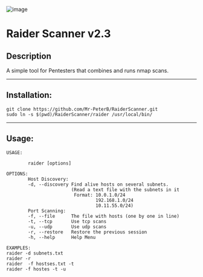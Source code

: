![image](https://user-images.githubusercontent.com/83140947/200195818-5d7b369a-0173-417d-abd8-553115a0c877.png)

# Raider Scanner v2.3
## Description
A simple tool for Pentesters that combines and runs nmap scans.
***
## Installation:
```
git clone https://github.com/Mr-PeterB/RaiderScanner.git
sudo ln -s $(pwd)/RaiderScanner/raider /usr/local/bin/
```
***
## Usage:
```
USAGE:

        raider [options]

OPTIONS:
        Host Discovery:
        -d, --discovery Find alive hosts on several subnets.
                        (Read a text file with the subnets in it
                         Format: 10.0.1.0/24
                                 192.168.1.0/24
                                 10.11.55.0/24)
        Port Scanning:
        -f, --file      The file with hosts (one by one in line)
        -t, --tcp       Use tcp scans
        -u, --udp       Use udp scans
        -r, --restore   Restore the previous session
        -h, --help      Help Menu

EXAMPLES:
raider -d subnets.txt
raider -r
raider  -f hostses.txt -t
raider -f hostes -t -u
```
